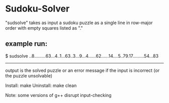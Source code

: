 # Sudoku-Solver

"sudsolve" takes as input a sudoku puzzle as a single line
in row-major order  with empty squares listed as "."

example run:
--------------------------------------------------------------------------------------

$ sudsolve
..8.........63...4..1...63..3...9...4......62......14....5..79.17.........54...83

--------------------------------------------------------------------------------------- 

output is the solved puzzle or an error message if the
input is incorrect (or the puzzle unsolvable)


Install:
	make
Uninstall:
	make clean


Note: some versions of g++ disrupt input-checking


